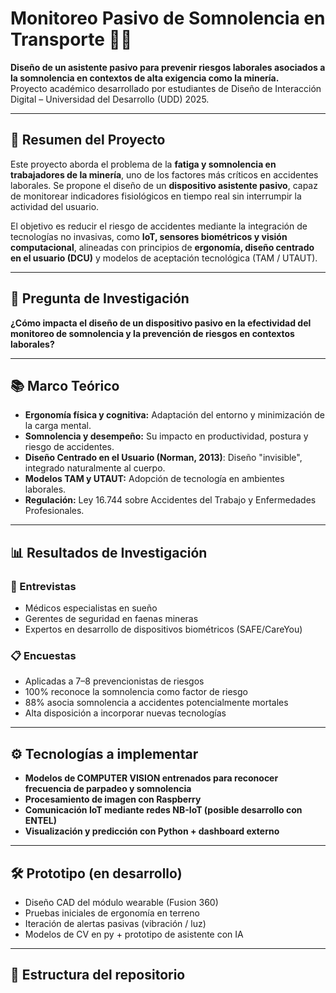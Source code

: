 # Monitoreo Pasivo de Somnolencia en Transporte 🚧💤

**Diseño de un asistente pasivo para prevenir riesgos laborales asociados a la somnolencia en contextos de alta exigencia como la minería.**  
Proyecto académico desarrollado por estudiantes de Diseño de Interacción Digital – Universidad del Desarrollo (UDD) 2025.

---

## 📌 Resumen del Proyecto

Este proyecto aborda el problema de la **fatiga y somnolencia en trabajadores de la minería**, uno de los factores más críticos en accidentes laborales. Se propone el diseño de un **dispositivo asistente pasivo**, capaz de monitorear indicadores fisiológicos en tiempo real sin interrumpir la actividad del usuario.  

El objetivo es reducir el riesgo de accidentes mediante la integración de tecnologías no invasivas, como **IoT, sensores biométricos y visión computacional**, alineadas con principios de **ergonomía, diseño centrado en el usuario (DCU)** y modelos de aceptación tecnológica (TAM / UTAUT).

---

## 🧠 Pregunta de Investigación

**¿Cómo impacta el diseño de un dispositivo pasivo en la efectividad del monitoreo de somnolencia y la prevención de riesgos en contextos laborales?**

---

## 📚 Marco Teórico

- **Ergonomía física y cognitiva:** Adaptación del entorno y minimización de la carga mental.
- **Somnolencia y desempeño:** Su impacto en productividad, postura y riesgo de accidentes.
- **Diseño Centrado en el Usuario (Norman, 2013)**: Diseño "invisible", integrado naturalmente al cuerpo.
- **Modelos TAM y UTAUT:** Adopción de tecnología en ambientes laborales.
- **Regulación:** Ley 16.744 sobre Accidentes del Trabajo y Enfermedades Profesionales.

---

## 📊 Resultados de Investigación

### 🔬 Entrevistas
- Médicos especialistas en sueño
- Gerentes de seguridad en faenas mineras
- Expertos en desarrollo de dispositivos biométricos (SAFE/CareYou)

### 📋 Encuestas
- Aplicadas a 7–8 prevencionistas de riesgos
- 100% reconoce la somnolencia como factor de riesgo
- 88% asocia somnolencia a accidentes potencialmente mortales
- Alta disposición a incorporar nuevas tecnologías

---

## ⚙️ Tecnologías a implementar

- **Modelos de COMPUTER VISION entrenados para reconocer frecuencia de parpadeo y somnolencia**
- **Procesamiento de imagen con Raspberry**
- **Comunicación IoT mediante redes NB-IoT (posible desarrollo con ENTEL)**
- **Visualización y predicción con Python + dashboard externo**

---

## 🛠️ Prototipo (en desarrollo)

- Diseño CAD del módulo wearable (Fusion 360)
- Pruebas iniciales de ergonomía en terreno
- Iteración de alertas pasivas (vibración / luz)
- Modelos de CV en py + prototipo de asistente con IA 

---

## 🧭 Estructura del repositorio

